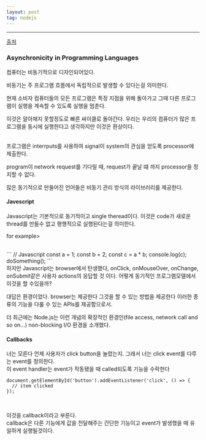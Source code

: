 ```yaml
---
layout: post
tag: nodejs
---
```

***

[출처](https://nodejs.org/en/learn/asynchronous-work/javascript-asynchronous-programming-and-callbacks)
<br>


### Asynchronicity in Programming Languages

컴퓨터는 비동기적으로 디자인되어있다.  

비동기는 주 프로그램 흐름에서 독립적으로 발생할 수 있다는걸 의미한다.  

현재 소비자 컴퓨터들의 모든 프로그램은 특정 지점을 위해 돌아가고 그때 다른 프로그램이 실행을 계속할 수 있도록 실행을 멈춘다.

이것은 알아채지 못할정도로 빠른 싸이클로 돌아간다. 우리는 우리의 컴퓨터가 많은 프로그램을 동시에 실행한다고 생각하지만 이것은 환상이다.  
<br>

프로그램은 interrputs를 사용하여 signal이 system의 관심을 얻도록 processor에 제출한다.  

program이 network request를 기다릴 때, request가 끝날 떄 까지 processor을 정지할 수 없다.

많은 동기적으로 만들어진 언어들은 비동기 관리 방식의 라이브러리를 제공한다.  
 
#### Javescript

Javascript는 기본적으로 동기적이고 single theread이다. 이것은 code가 새로운 thread를 만들수 없고 평행적으로 실행된다는걸 의미한다.  

for example>

<br>
```
// Javascript
const a = 1;
const b = 2;
const c = a * b;
console.log(c);
doSomething();
```
<br>
하지만 Javascript는 browser에서 탄생했다, onClick, onMouseOver, onChange, onSubmit같은 사용자 actions의 응답할 것 이다.  
어떻게 동기적인 프로그램모델에서 이것을 할 수있을까?

대답은 환경이었다. browser는 제공한다 그것을 할 수 있는 방법을 제공한다 이러한 종류의 기능을 다룰 수 있는 APIs를 제공함으로서.

더 최근에는 Node.js는 이런 개념의 확장적인 환경인(file access, network call and so on...) non-blocking I/O 환경을 소개했다.

#### Callbacks

너는 모른다 언제 사용자가 click button을 눌렀는지. 그래서 너는 click event를 다루는 event를 정의한다.  
이 event handler는 event가 작동됐을 때 called되도록 기능을 수락한다 
<br>
```
document.getElementById('button').addEventListener('click', () => {
  // item clicked
});
```
<br>

이것을 callback이라고 부른다.  
callback은 다른 기능에게 값을 전달해주는 간단한 기능이고 event가 발생했을 때 유일하게 실행될것이다.




